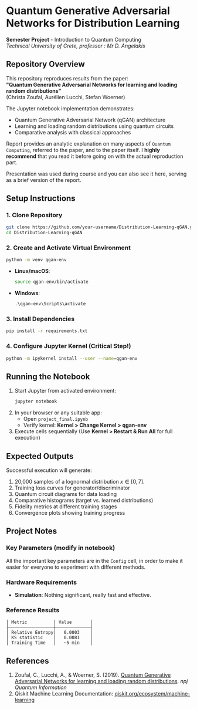 # Quantum Generative Adversarial Networks for Distribution Learning
**Semester Project** - Introduction to Quantum Computing  
*Technical University of Crete, professor : Mr D. Angelakis*

## Repository Overview
This repository reproduces results from the paper:  
**"Quantum Generative Adversarial Networks for learning and loading random distributions"**  
(Christa Zoufal, Aurélien Lucchi, Stefan Woerner)

The Jupyter notebook implementation demonstrates:
- Quantum Generative Adversarial Network (qGAN) architecture
- Learning and loading random distributions using quantum circuits
- Comparative analysis with classical approaches

Report provides an analytic explanation on many aspects of `Quantum Computing`, referred to the paper, and to the paper itself. I **highly recommend** that you read it before going on with the actual reproduction part. 

Presentation was used during course and you can also see it here, serving as a brief version of the report.

## Setup Instructions

### 1. Clone Repository
```bash
git clone https://github.com/your-username/Distribution-Learning-qGAN.git
cd Distribution-Learning-qGAN
```

### 2. Create and Activate Virtual Environment
```bash
python -m venv qgan-env
```

- **Linux/macOS**:
  ```bash
  source qgan-env/bin/activate
  ```
- **Windows**:
  ```cmd
  .\qgan-env\Scripts\activate
  ```

### 3. Install Dependencies
```bash
pip install -r requirements.txt
```

### 4. Configure Jupyter Kernel (Critical Step!)
```bash
python -m ipykernel install --user --name=qgan-env
```

## Running the Notebook
1. Start Jupyter from activated environment:
   ```bash
   jupyter notebook
   ```
2. In your browser or any suitable app:
   - Open `project_final.ipynb`
   - Verify kernel: **Kernel > Change Kernel > qgan-env**
3. Execute cells sequentially (Use **Kernel > Restart & Run All** for full execution)

## Expected Outputs
Successful execution will generate:
1. 20,000 samples of a lognormal distribution $x \in [0, 7]$.
2. Training loss curves for generator/discriminator
3. Quantum circuit diagrams for data loading
4. Comparative histograms (target vs. learned distributions)
5. Fidelity metrics at different training stages
6. Convergence plots showing training progress

## Project Notes
### Key Parameters (modify in notebook)
All the important key parameters are in the `Config` cell, in order to make it easier for everyone to experiment with different methods.

### Hardware Requirements
- **Simulation**: Nothing significant, really fast and effective.

### Reference Results
```
│ Metric          │ Value       │
├─────────────────┼─────────────┤
│ Relative Entropy|   0.0003    │
│ KS statistic    │   0.0081    │
│ Training Time   │   ~5 min    │
```

## References
1. Zoufal, C., Lucchi, A., & Woerner, S. (2019). [Quantum Generative Adversarial Networks for learning and loading random distributions](https://www.nature.com/articles/s41534-019-0223-2). *npj Quantum Information*
2. Qiskit Machine Learning Documentation: [qiskit.org/ecosystem/machine-learning](https://qiskit.org/ecosystem/machine-learning/)
